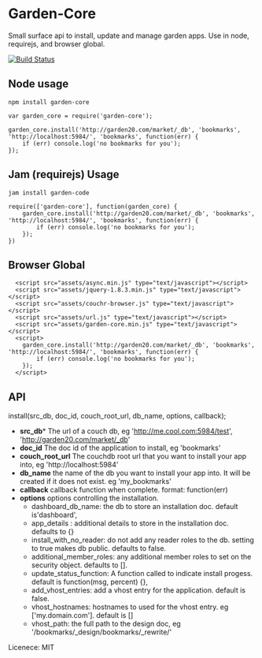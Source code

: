 Garden-Core
===========

Small surface api to install, update and manage garden apps. Use in node, requirejs, and browser global.

[![Build Status](https://secure.travis-ci.org/ryanramage/garden-core.png)](http://travis-ci.org/ryanramage/garden-core)


Node usage
----------

```npm install garden-core```

```
var garden_core = require('garden-core');

garden_core.install('http://garden20.com/market/_db', 'bookmarks', 'http://localhost:5984/', 'bookmarks', function(err) {
    if (err) console.log('no bookmarks for you');
});

```


Jam (requirejs) Usage
---------------------

```jam install garden-code```

```
require(['garden-core'], function(garden_core) {
    garden_core.install('http://garden20.com/market/_db', 'bookmarks', 'http://localhost:5984/', 'bookmarks', function(err) {
        if (err) console.log('no bookmarks for you');
    });
})

```

Browser Global
--------------

```
  <script src="assets/async.min.js" type="text/javascript"></script>
  <script src="assets/jquery-1.8.3.min.js" type="text/javascript"></script>
  <script src="assets/couchr-browser.js" type="text/javascript"></script>
  <script src="assets/url.js" type="text/javascript"></script>
  <script src="assets/garden-core.min.js" type="text/javascript"></script>
  <script>
    garden_core.install('http://garden20.com/market/_db', 'bookmarks', 'http://localhost:5984/', 'bookmarks', function(err) {
        if (err) console.log('no bookmarks for you');
    });
  </script>

```


API
---

install(src_db, doc_id, couch_root_url, db_name, options, callback);

  - **src_db*** The url of a couch db, eg 'http://me.cool.com:5984/test', 'http://garden20.com/market/_db'
  - **doc_id** The doc id of the application to install, eg 'bookmarks'
  - **couch_root_url** The couchdb root url that you want to install your app into, eg 'http://localhost:5984'
  - **db_name** the name of the db you want to install your app into. It will be created if it does not exist. eg 'my_bookmarks'
  - **callback** callback function when complete. format: function(err)
  - **options** options controlling the installation.
    - dashboard_db_name: the db to store an installation doc. default is'dashboard',
    - app_details : additional details to store in the installation doc. defaults to {}
    - install_with_no_reader: do not add any reader roles to the db. setting to true makes db public. defaults to false.
    - additional_member_roles: any additional member roles to set on the security object. defaults to [].
    - update_status_function: A function called to indicate install progess. default is function(msg, percent) {},
    - add_vhost_entries: add a vhost entry for the application. default is false.
    - vhost_hostnames: hostnames to used for the vhost entry. eg ['my.domain.com']. default is []
    - vhost_path: the full path to the design doc, eg '/bookmarks/_design/bookmarks/_rewrite/'


Licenece: MIT

